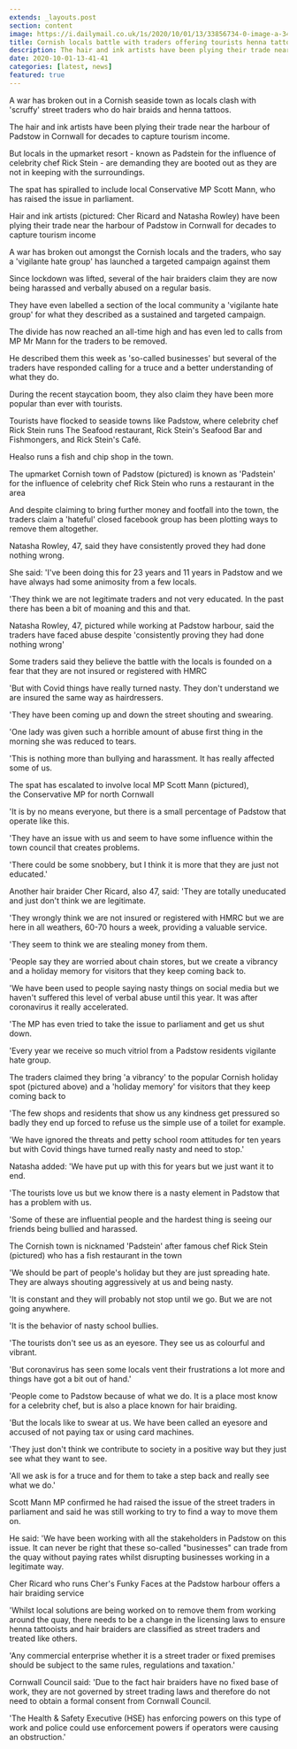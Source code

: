 ```yaml
---
extends: _layouts.post
section: content
image: https://i.dailymail.co.uk/1s/2020/10/01/13/33856734-0-image-a-34_1601555829648.jpg 
title: Cornish locals battle with traders offering tourists henna tattoos and hair plaits in Padstow 
description: The hair and ink artists have been plying their trade near the harbour of Padstow in Cornwall for decades to capture tourism income.But they say vigilante locals have turned on them. 
date: 2020-10-01-13-41-41 
categories: [latest, news] 
featured: true 
--- 
```

A war has broken out in a Cornish seaside town as locals clash with 'scruffy' street traders who do hair braids and henna tattoos. 

The hair and ink artists have been plying their trade near the harbour of Padstow in Cornwall for decades to capture tourism income.

But locals in the upmarket resort - known as Padstein for the influence of celebrity chef Rick Stein - are demanding they are booted out as they are not in keeping with the surroundings.

The spat has spiralled to include local Conservative MP Scott Mann, who has raised the issue in parliament.

Hair and ink artists (pictured: Cher Ricard and Natasha Rowley) have been plying their trade near the harbour of Padstow in Cornwall for decades to capture tourism income

A war has broken out amongst the Cornish locals and the traders, who say a 'vigilante hate group' has launched a targeted campaign against them

Since lockdown was lifted, several of the hair braiders claim they are now being harassed and verbally abused on a regular basis.

They have even labelled a section of the local community a 'vigilante hate group' for what they described as a sustained and targeted campaign.

The divide has now reached an all-time high and has even led to calls from MP Mr Mann for the traders to be removed.

He described them this week as 'so-called businesses' but several of the traders have responded calling for a truce and a better understanding of what they do.

During the recent staycation boom, they also claim they have been more popular than ever with tourists.

Tourists have flocked to seaside towns like Padstow, where celebrity chef Rick Stein runs The Seafood restaurant, Rick Stein's Seafood Bar and Fishmongers, and Rick Stein's Café.

Healso runs a fish and chip shop in the town. 

The upmarket Cornish town of Padstow (pictured) is known as 'Padstein' for the influence of celebrity chef Rick Stein who runs a restaurant in the area

And despite claiming to bring further money and footfall into the town, the traders claim a 'hateful' closed facebook group has been plotting ways to remove them altogether.

Natasha Rowley, 47, said they have consistently proved they had done nothing wrong.

She said: 'I've been doing this for 23 years and 11 years in Padstow and we have always had some animosity from a few locals.  

'They think we are not legitimate traders and not very educated. In the past there has been a bit of moaning and this and that.

Natasha Rowley, 47, pictured while working at Padstow harbour, said the traders have faced abuse despite 'consistently proving they had done nothing wrong'

Some traders said they believe the battle with the locals is founded on a fear that they are not insured or registered with HMRC

'But with Covid things have really turned nasty. They don't understand we are insured the same way as hairdressers. 

'They have been coming up and down the street shouting and swearing.

'One lady was given such a horrible amount of abuse first thing in the morning she was reduced to tears. 

'This is nothing more than bullying and harassment. It has really affected some of us.

The spat has escalated to involve local MP Scott Mann (pictured), the Conservative MP for north Cornwall

'It is by no means everyone, but there is a small percentage of Padstow that operate like this. 

'They have an issue with us and seem to have some influence within the town council that creates problems.

'There could be some snobbery, but I think it is more that they are just not educated.'

Another hair braider Cher Ricard, also 47, said: 'They are totally uneducated and just don't think we are legitimate. 

'They wrongly think we are not insured or registered with HMRC but we are here in all weathers, 60-70 hours a week, providing a valuable service.

'They seem to think we are stealing money from them.

'People say they are worried about chain stores, but we create a vibrancy and a holiday memory for visitors that they keep coming back to.

'We have been used to people saying nasty things on social media but we haven't suffered this level of verbal abuse until this year. It was after coronavirus it really accelerated.

'The MP has even tried to take the issue to parliament and get us shut down.

'Every year we receive so much vitriol from a Padstow residents vigilante hate group.

The traders claimed they bring 'a vibrancy' to the popular Cornish holiday spot (pictured above) and a 'holiday memory' for visitors that they keep coming back to

'The few shops and residents that show us any kindness get pressured so badly they end up forced to refuse us the simple use of a toilet for example.

'We have ignored the threats and petty school room attitudes for ten years but with Covid things have turned really nasty and need to stop.'

Natasha added: 'We have put up with this for years but we just want it to end.

'The tourists love us but we know there is a nasty element in Padstow that has a problem with us. 

'Some of these are influential people and the hardest thing is seeing our friends being bullied and harassed.

The Cornish town is nicknamed 'Padstein' after famous chef Rick Stein (pictured) who has a fish restaurant in the town

'We should be part of people's holiday but they are just spreading hate. They are always shouting aggressively at us and being nasty. 

'It is constant and they will probably not stop until we go. But we are not going anywhere.

'It is the behavior of nasty school bullies.

'The tourists don't see us as an eyesore. They see us as colourful and vibrant. 

'But coronavirus has seen some locals vent their frustrations a lot more and things have got a bit out of hand.'

'People come to Padstow because of what we do. It is a place most know for a celebrity chef, but is also a place known for hair braiding.

'But the locals like to swear at us. We have been called an eyesore and accused of not paying tax or using card machines.

'They just don't think we contribute to society in a positive way but they just see what they want to see. 

'All we ask is for a truce and for them to take a step back and really see what we do.'

Scott Mann MP confirmed he had raised the issue of the street traders in parliament and said he was still working to try to find a way to move them on.

He said: 'We have been working with all the stakeholders in Padstow on this issue. It can never be right that these so-called "businesses" can trade from the quay without paying rates whilst disrupting businesses working in a legitimate way.

Cher Ricard who runs Cher's Funky Faces at the Padstow harbour offers a hair braiding service

'Whilst local solutions are being worked on to remove them from working around the quay, there needs to be a change in the licensing laws to ensure henna tattooists and hair braiders are classified as street traders and treated like others.

'Any commercial enterprise whether it is a street trader or fixed premises should be subject to the same rules, regulations and taxation.'  

Cornwall Council said: 'Due to the fact hair braiders have no fixed base of work, they are not governed by street trading laws and therefore do not need to obtain a formal consent from Cornwall Council.

'The Health & Safety Executive (HSE) has enforcing powers on this type of work and police could use enforcement powers if operators were causing an obstruction.' 

